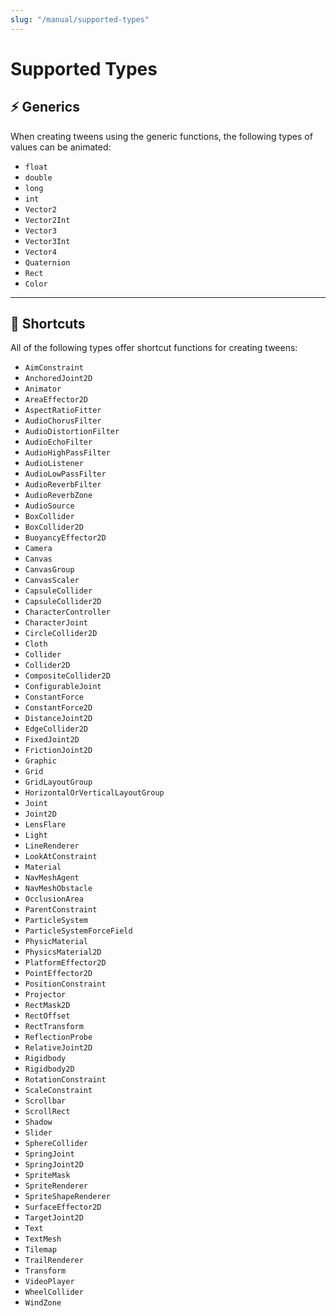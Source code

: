 ```yaml
---
slug: "/manual/supported-types"
---
```


# Supported Types

## ⚡ Generics

When creating tweens using the generic functions, the following types of values can be animated:

- `float`
- `double`
- `long`
- `int`
- `Vector2`
- `Vector2Int`
- `Vector3`
- `Vector3Int`
- `Vector4`
- `Quaternion`
- `Rect`
- `Color`

<hr/>

## 💠 Shortcuts

All of the following types offer shortcut functions for creating tweens:

- `AimConstraint`
- `AnchoredJoint2D`
- `Animator`
- `AreaEffector2D`
- `AspectRatioFitter`
- `AudioChorusFilter`
- `AudioDistortionFilter`
- `AudioEchoFilter`
- `AudioHighPassFilter`
- `AudioListener`
- `AudioLowPassFilter`
- `AudioReverbFilter`
- `AudioReverbZone`
- `AudioSource`
- `BoxCollider`
- `BoxCollider2D`
- `BuoyancyEffector2D`
- `Camera`
- `Canvas`
- `CanvasGroup`
- `CanvasScaler`
- `CapsuleCollider`
- `CapsuleCollider2D`
- `CharacterController`
- `CharacterJoint`
- `CircleCollider2D`
- `Cloth`
- `Collider`
- `Collider2D`
- `CompositeCollider2D`
- `ConfigurableJoint`
- `ConstantForce`
- `ConstantForce2D`
- `DistanceJoint2D`
- `EdgeCollider2D`
- `FixedJoint2D`
- `FrictionJoint2D`
- `Graphic`
- `Grid`
- `GridLayoutGroup`
- `HorizontalOrVerticalLayoutGroup`
- `Joint`
- `Joint2D`
- `LensFlare`
- `Light`
- `LineRenderer`
- `LookAtConstraint`
- `Material`
- `NavMeshAgent`
- `NavMeshObstacle`
- `OcclusionArea`
- `ParentConstraint`
- `ParticleSystem`
- `ParticleSystemForceField`
- `PhysicMaterial`
- `PhysicsMaterial2D`
- `PlatformEffector2D`
- `PointEffector2D`
- `PositionConstraint`
- `Projector`
- `RectMask2D`
- `RectOffset`
- `RectTransform`
- `ReflectionProbe`
- `RelativeJoint2D`
- `Rigidbody`
- `Rigidbody2D`
- `RotationConstraint`
- `ScaleConstraint`
- `Scrollbar`
- `ScrollRect`
- `Shadow`
- `Slider`
- `SphereCollider`
- `SpringJoint`
- `SpringJoint2D`
- `SpriteMask`
- `SpriteRenderer`
- `SpriteShapeRenderer`
- `SurfaceEffector2D`
- `TargetJoint2D`
- `Text`
- `TextMesh`
- `Tilemap`
- `TrailRenderer`
- `Transform`
- `VideoPlayer`
- `WheelCollider`
- `WindZone`
